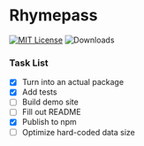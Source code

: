 # Rhymepass

[![MIT License](https://img.shields.io/badge/license-MIT-blue.svg)](https://github.com/cmdli/rhymepass/blob/main/LICENSE)
![Downloads](https://img.shields.io/npm/dm/rhymepass)

### Task List

-   [x] Turn into an actual package
-   [x] Add tests
-   [ ] Build demo site
-   [ ] Fill out README
-   [x] Publish to npm
-   [ ] Optimize hard-coded data size
